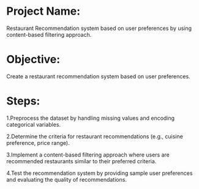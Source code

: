 # Project Name: 
Restaurant Recommendation system based on user preferences by using content-based filtering approach.

# Objective:
Create a restaurant recommendation system based on user preferences.

# Steps:

1.Preprocess the dataset by handling missing values and encoding categorical variables.

2.Determine the criteria for restaurant recommendations (e.g., cuisine preference, price range).

3.Implement a content-based filtering approach where users are recommended restaurants similar to their preferred criteria.

4.Test the recommendation system by providing sample user preferences and evaluating the quality of recommendations.
